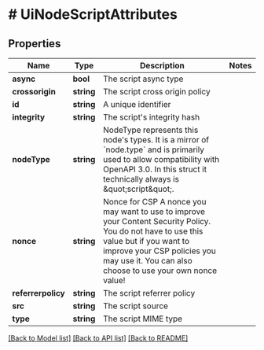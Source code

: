 # # UiNodeScriptAttributes

## Properties

Name | Type | Description | Notes
------------ | ------------- | ------------- | -------------
**async** | **bool** | The script async type |
**crossorigin** | **string** | The script cross origin policy |
**id** | **string** | A unique identifier |
**integrity** | **string** | The script&#39;s integrity hash |
**nodeType** | **string** | NodeType represents this node&#39;s types. It is a mirror of &#x60;node.type&#x60; and is primarily used to allow compatibility with OpenAPI 3.0. In this struct it technically always is \&quot;script\&quot;. |
**nonce** | **string** | Nonce for CSP  A nonce you may want to use to improve your Content Security Policy. You do not have to use this value but if you want to improve your CSP policies you may use it. You can also choose to use your own nonce value! |
**referrerpolicy** | **string** | The script referrer policy |
**src** | **string** | The script source |
**type** | **string** | The script MIME type |

[[Back to Model list]](../../README.md#models) [[Back to API list]](../../README.md#endpoints) [[Back to README]](../../README.md)
